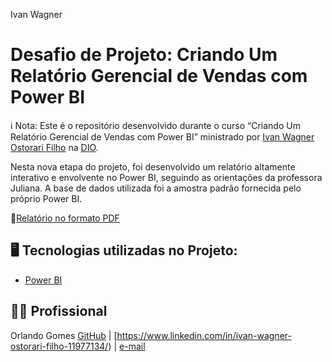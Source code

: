 Ivan Wagner

# Desafio de Projeto: Criando Um Relatório Gerencial de Vendas com Power BI

ℹ️ Nota: Este é o repositório desenvolvido durante o curso “Criando Um Relatório Gerencial de Vendas com Power BI” ministrado por [Ivan Wagner Ostorari Filho](https://www.linkedin.com/in/ivan-wagner-ostorari-filho-11977134/) na [DIO](https://web.dio.me).

Nesta nova etapa do projeto, foi desenvolvido um relatório altamente interativo e envolvente no Power BI, seguindo as orientações da professora Juliana. A base de dados utilizada foi a amostra padrão fornecida pelo próprio Power BI.

📒[Relatório no formato PDF](https://github.com/orlandoabreugomes/Relatorio-gerencial-vendas-powerbi/blob/main/outcome/Relat%C3%B3rio%20de%20Vendas%2016%2009%202024.pdf)

## 🖥️ Tecnologias utilizadas no Projeto:

* [Power BI](https://www.microsoft.com/pt-br/power-platform/products/power-bi)


## 🙍🏽 Profissional
Orlando Gomes
[GitHub](https://https://github.com/ivanostorari) | [https://www.linkedin.com/in/ivan-wagner-ostorari-filho-11977134/) | [e-mail](programadordev41@gmail.com)
